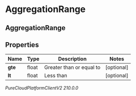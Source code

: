# AggregationRange

## AggregationRange

## Properties

|Name | Type | Description | Notes|
|------------ | ------------- | ------------- | -------------|
| **gte** | float | Greater than or equal to | [optional] |
| **lt** | float | Less than | [optional] |



_PureCloudPlatformClientV2 210.0.0_
